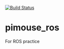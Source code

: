 [![Build Status](https://travis-ci.org/Duca1100/pimouse_ros.svg?branch=master)](https://travis-ci.org/Duca1100/pimouse_ros)

# pimouse_ros
For ROS practice

